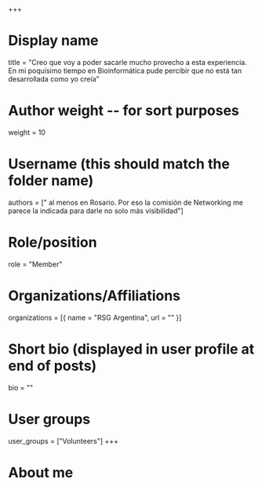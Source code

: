 +++
# Display name
title = "Creo que voy a poder sacarle mucho provecho a esta experiencia. En mi poquísimo tiempo en Bioinformática pude percibir que no está tan desarrollada como yo creía"

# Author weight -- for sort purposes
weight = 10

# Username (this should match the folder name)
authors = [" al menos en Rosario. Por eso la comisión de Networking me parece la indicada para darle no solo más visibilidad"]

# Role/position
role = "Member"

# Organizations/Affiliations
organizations = [{ name = "RSG Argentina", url = "" }]

# Short bio (displayed in user profile at end of posts)
bio = ""

# User groups
user_groups = ["Volunteers"]
+++

# About me
